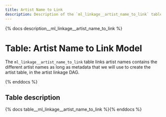 ```yaml
---
title: Artist Name to Link
description: Description of the `ml_linkage__artist_name_to_link` table.
---
```


{% docs description__ml_linkage__artist_name_to_link %}

# Table: Artist Name to Link Model

The `ml_linkage__artist_name_to_link` table links artist names contains the different
artist names as long as metadata that we will use to create the artist table, in the artist linkage DAG.

{% enddocs %}

## Table description

{% docs table__ml_linkage__artist_name_to_link %}{% enddocs %}
